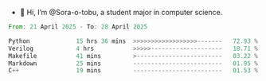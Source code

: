 - 👋 Hi, I’m @Sora-o-tobu, a student major in computer science.

<!--START_SECTION:waka-->

```rust
From: 21 April 2025 - To: 28 April 2025

Python             15 hrs 36 mins  >>>>>>>>>>>>>>>>>>-------   72.93 %
Verilog            4 hrs           >>>>>--------------------   18.71 %
Makefile           41 mins         >------------------------   03.22 %
Markdown           25 mins         -------------------------   01.95 %
C++                19 mins         -------------------------   01.53 %
```

<!--END_SECTION:waka-->

<!---
<img align='center' src='https://raw.githubusercontent.com/Sora-o-tobu/Sora-o-tobu/main/OneLastSora.png' width='410px'>
--->
<!---
Sora-o-tobu/Sora-o-tobu is a ✨ special ✨ repository because its `README.md` (this file) appears on your GitHub profile.
You can click the Preview link to take a look at your changes.
--->
